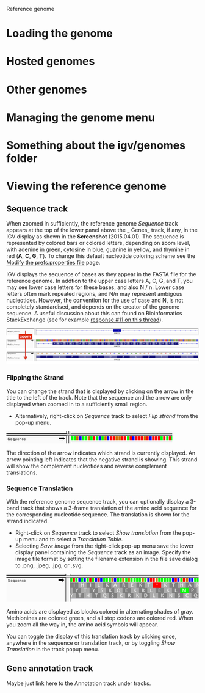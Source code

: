 
<!---
The page title should not go in the menu
-->
<p class="page-title"> Reference genome </p>

# Loading the genome
# Hosted genomes
# Other genomes
# Managing the genome menu
# Something about the igv/genomes folder
# Viewing the reference genome
## Sequence track

When zoomed in sufficiently, the reference genome _Sequence_ track appears at the top of the lower panel above the _
Genes_ track, if any, in the IGV display as shown in the **Screenshot** (2015.04.01). The sequence is represented by
colored bars or colored letters, depending on zoom level, with adenine in green, cytosine in blue, guanine in yellow,
and thymine in red (**A**, **C**, **G**, **T**). To change this default nucleotide coloring scheme see
the [Modify the prefs.properties file](http://www.broadinstitute.org/software/igv/prefs.properties) page.

IGV displays the sequence of bases as they appear in the FASTA file for the reference genome. In addtion to the upper
case letters A, C, G, and T, you may see lower case letters for these bases, and also N / n. Lower case letters often
mark repeated regions, and N/n may represent ambigous nucleotides. However, the convention for the use of case and N, is
not completely standardised, and depends on the creator of the genome sequence. A useful discussion about this can found
on Bioinformatics StackExchange (see for
example [response #11 on this thread](https://bioinformatics.stackexchange.com/a/231)).

![](img/SL_IGVsequencetrackzoomsm2015-04-01.png)

### Flipping the Strand

You can change the strand that is displayed by clicking on the arrow in the title to the left of the track. Note that
the sequence and the arrow are only displayed when zoomed in to a sufficiently small region.

* Alternatively, right-click on _Sequence_ track to select _Flip strand_ from the pop-up menu.

![](img/FlipStrand1.png)

The direction of the arrow indicates which strand is currently displayed. An arrow pointing left indicates that the
negative strand is showing. This strand will show the complement nucleotides and reverse complement translations.

### Sequence Translation

With the reference genome sequence track, you can optionally display a 3-band track that shows a 3-frame translation of
the amino acid sequence for the corresponding nucleotide sequence. The translation is shown for the strand indicated.

* Right-click on _Sequence_ track to select _Show translation_ from the pop-up menu and to select a _Translation Table_.
* Selecting _Save image_ from the right-click pop-up menu save the lower display panel containing the _Sequence_ track
  as an image. Specify the image file format by setting the filename extension in the file save dialog to .png, .jpeg,
  .jpg, or .svg.

![](img/ThreeFrameTranslation.png)

Amino acids are displayed as blocks colored in alternating shades of gray. Methionines are colored green, and all stop
codons are colored red. When you zoom all the way in, the amino acid symbols will appear.

You can toggle the display of this translation track by clicking once, anywhere in the sequence or translation track, or
by toggling _Show Translation_ in the track popup menu.
## Gene annotation track
Maybe just link here to the Annotation track under tracks.
